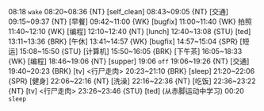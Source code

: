 08:18 `wake`
08:20~08:36 {NT} [self_clean]
08:43~09:05 {NT} [交通]
09:15~09:37 {NT} [早餐]
09:42~11:00 {WK} [bugfix] <WA>
11:00~11:40 {WK} 拍照
11:40~12:10 {WK} [编程] <WA>
12:10~12:40 {NT} [lunch]
12:40~13:08 {STU} [ted] <OTD>
13:11~13:36 {BRK} [午休]
13:41~14:57 {WK} [bugfix] <WA>
14:57~15:04 {SPR} [短运]
15:08~15:50 {STU} [计算机]
15:50~16:05 {BRK} [下午茶]
16:05~18:33 {WK} [编程] <life-time-tracker>
18:46~19:06 {NT} [supper]
19:06 `off`
19:06~19:26 {NT} [交通]
19:40~20:23 {BRK} [tv] <行尸走肉>
20:23~21:10 {BRK} [sleep]
21:20~22:06 {SPR} [健身] <Bbl-ud>
22:06~22:16 {NT} [洗澡]
22:16~22:36 {NT} [吃饭]
22:36~23:22 {NT} [tv] <行尸走肉>
23:26~23:46 {STU} [ted] <OTD> (从赤脚运动中学习)
00:20 `sleep`
